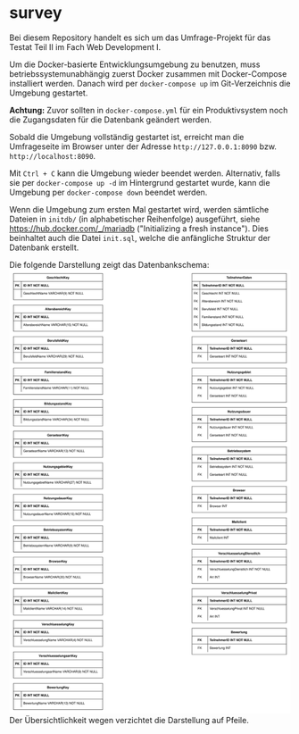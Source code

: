 # survey
Bei diesem Repository handelt es sich um das Umfrage-Projekt für das Testat Teil II im Fach Web Development I.

Um die Docker-basierte Entwicklungsumgebung zu benutzen, muss betriebssystemunabhängig zuerst Docker zusammen mit Docker-Compose installiert werden.
Danach wird per ```docker-compose up``` im Git-Verzeichnis die Umgebung gestartet.

**Achtung:** Zuvor sollten in ```docker-compose.yml``` für ein Produktivsystem noch die Zugangsdaten für die Datenbank geändert werden.

Sobald die Umgebung vollständig gestartet ist, erreicht man die Umfrageseite im Browser unter der Adresse ```http://127.0.0.1:8090``` bzw. ```http://localhost:8090```.

Mit ```Ctrl + C``` kann die Umgebung wieder beendet werden.
Alternativ, falls sie per ```docker-compose up -d``` im Hintergrund gestartet wurde, kann die Umgebung per ```docker-compose down``` beendet werden.

Wenn die Umgebung zum ersten Mal gestartet wird, werden sämtliche Dateien in ```initdb/``` (in alphabetischer Reihenfolge) ausgeführt, siehe https://hub.docker.com/_/mariadb ("Initializing a fresh instance"). Dies beinhaltet auch die Datei ```init.sql```, welche die anfängliche Struktur der Datenbank erstellt.

Die folgende Darstellung zeigt das Datenbankschema: \
![survey](./survey.svg) \
Der Übersichtlichkeit wegen verzichtet die Darstellung auf Pfeile.